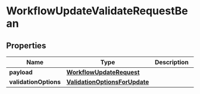 # WorkflowUpdateValidateRequestBean

## Properties
Name | Type | Description | Notes
------------ | ------------- | ------------- | -------------
**payload** | [**WorkflowUpdateRequest**](WorkflowUpdateRequest.md) |  | 
**validationOptions** | [**ValidationOptionsForUpdate**](ValidationOptionsForUpdate.md) |  |  [optional]
